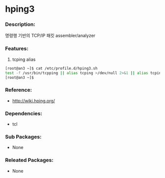 # hping3

### Description:
명령행 기반의 TCP/IP 패킷 assembler/analyzer

### Features:
1. tcping alias
  ```bash
  [root@an3 ~]$ cat /etc/profile.d/hping3.sh
  test -f /usr/bin/tcpping || alias tcping >/dev/null 2>&1 || alias tcping="hping3 -S -p 80"
  [root@an3 ~]$
  ```

### Reference:
* http://wiki.hping.org/

### Dependencies:
* tcl

### Sub Packages:
* None

### Releated Packages:
* None